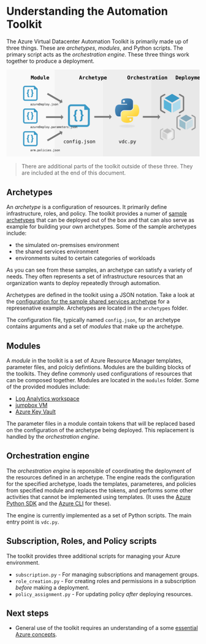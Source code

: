 # Understanding the Automation Toolkit

The Azure Virtual Datacenter Automation Toolkit is primarily made up of three things. These are _archetypes_, _modules_, and Python scripts. The primary script acts as the _orchestration engine_. These three things work together to produce a deployment.

![The flow of the toolkit](../_media/toolkit-flow.svg)

> There are additional parts of the toolkit outside of these three. They are included at the end of this document.

## Archetypes

An _archetype_ is a configuration of resources. It primarily define infrastructure, roles, and policy. The toolkit provides a numer of [sample archetypes](../archetypes) that can be deployed out of the box and that can also serve as example for building your own archetypes.
Some of the sample archetypes include:

- the simulated on-premsises environment
- the shared services environment
- environments suited to certain categories of workloads

As you can see from these samples, an archetype can satisfy a variety of needs. They often represents a set of infrastructure resources that an organization wants to deploy repeatedly through automation.

Archetypes are defined in the toolkit using a JSON notation. Take a look at the [configuration for the sample shared services archetype](../archetypes/shared-services/config.test.json) for a represenative example.  Archetypes are located in the `archetypes` folder.

<!-- TODO: document this notation -->

The configuration file, typically named `config.json`, for an archetype contains arguments and a set of _modules_ that make up the archetype.

## Modules

A _module_ in the toolkit is a set of Azure Resource Manager templates, parameter files, and polciy defintions. Modules are the building blocks of the toolkits. They define commonly used configurations of resources that can be composed together. Modules are located in the `modules` folder.
Some of the provided modules include:

- [Log Analytics workspace](../modules/la)
- [jumpbox VM](../modules/jb)
- [Azure Key Vault](../modules/kv)

The parameter files in a module contain tokens that will be replaced based on the configuration of the archetype being deployed. This replacement is handled by the _orchestration engine_.

## Orchestration engine

The _orchestration engine_ is reponsible of coordinating the deployment of the resources defined in an archetype.
The engine reads the configuration for the specified archetype, loads the templates, parameteres, and policies from specified module and replaces the tokens, and performs some other activities that cannot be implemented using templates. (It uses the [Azure Python SDK](https://github.com/Azure/azure-sdk-for-python) and the [Azure CLI](https://github.com/Azure/azure-cli) for these).

The engine is currently implemented as a set of Python scripts. The main entry point is `vdc.py`.

## Subscription, Roles, and Policy scripts

The toolkit provides three additional scripts for managing your Azure environment.

- `subscription.py` - For managing subscriptions and management groups.
- `role_creation.py` - For creating roles and permissions in a subscription _before_ making a deployment.
- `policy_assignment.py` - For updating policy _after_ deploying resources.

<!-- TODO: link to usage docs for each script. Maybe that's in Next steps? -->

## Next steps

- General use of the toolkit requires an understanding of a some [essential Azure concepts](azure.md).

<!-- TODO: link to next steps -->
